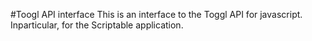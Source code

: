 #Toogl API interface
This is an interface to the Toggl API for javascript. Inparticular, for the Scriptable application.
